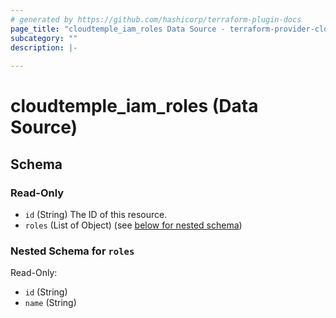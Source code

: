 ```yaml
---
# generated by https://github.com/hashicorp/terraform-plugin-docs
page_title: "cloudtemple_iam_roles Data Source - terraform-provider-cloudtemple"
subcategory: ""
description: |-
  
---
```


# cloudtemple_iam_roles (Data Source)





<!-- schema generated by tfplugindocs -->
## Schema

### Read-Only

- `id` (String) The ID of this resource.
- `roles` (List of Object) (see [below for nested schema](#nestedatt--roles))

<a id="nestedatt--roles"></a>
### Nested Schema for `roles`

Read-Only:

- `id` (String)
- `name` (String)


